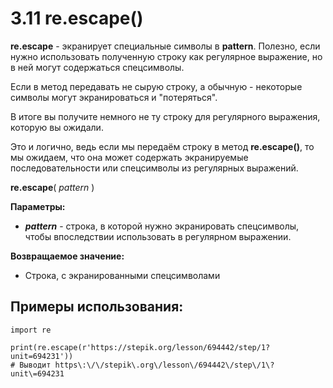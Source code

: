 # 3.11 re.escape()

**re.escape** - экранирует специальные символы в **pattern**.
Полезно, если нужно использовать полученную строку как регулярное выражение, но в ней могут содержаться спецсимволы.

Если в метод передавать не сырую строку, а обычную - некоторые символы могут экранироваться и "потеряться".

В итоге вы получите немного не ту строку для регулярного выражения, которую вы ожидали.

Это и логично, ведь если мы передаём строку в метод **re.escape()**, то мы ожидаем,
что она может содержать экранируемые последовательности или спецсимволы из регулярных выражений.

**re.escape**( *pattern* )

**Параметры:**
+ ***pattern*** - строка, в которой нужно экранировать спецсимволы, чтобы впоследствии использовать в регулярном выражении.

**Возвращаемое значение:**
+ Строка, с экранированными спецсимволами

## Примеры использования:
```
import re

print(re.escape(r'https://stepik.org/lesson/694442/step/1?unit=694231'))
# Выводит https\:\/\/stepik\.org\/lesson\/694442\/step\/1\?unit\=694231
```
